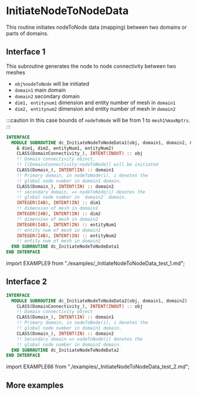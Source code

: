 # InitiateNodeToNodeData

<!-- markdownlint-disable MD041 MD013 MD033 -->

This routine initiates nodeToNode data (mapping) between two domains or parts of domains.

## Interface 1

<Tabs>
<TabItem value="interface" label="Interface" default>

This subroutine generates the node to node connectivity between two meshes

- `obj%nodeToNode` will be initiated
- `domain1` main domain
- `domain2` secondary domain
- `dim1, entitynum1` dimension and entity number of mesh in `domain1`
- `dim2, entitynum2` dimension and entity number of mesh in `domain2`

:::caution
In this case bounds of `nodeToNode` will be from 1 to `mesh1%maxNptrs`.
:::

```fortran
INTERFACE
  MODULE SUBROUTINE dc_InitiateNodeToNodeData1(obj, domain1, domain2, &
    & dim1, dim2, entityNum1, entityNum2)
    CLASS(DomainConnectivity_), INTENT(INOUT) :: obj
    !! Domain connectivity object,
    !! [[DomainConnectivity:nodeToNode]] will be initiated
    CLASS(Domain_), INTENT(IN) :: domain1
    !! Primary domain, in nodeToNode(i), i denotes the
    !! global node number in domain1 domain.
    CLASS(Domain_), INTENT(IN) :: domain2
    !! secondary domain, => nodeToNode(i) denotes the
    !! global node number in `domain2` domain.
    INTEGER(I4B), INTENT(IN) :: dim1
    !! dimension of mesh in domain1
    INTEGER(I4B), INTENT(IN) :: dim2
    !! dimension of mesh in domain2
    INTEGER(I4B), INTENT(IN) :: entityNum1
    !! entity num of mesh in domain1
    INTEGER(I4B), INTENT(IN) :: entityNum2
    !! entity num of mesh in domain2
  END SUBROUTINE dc_InitiateNodeToNodeData1
END INTERFACE
```

</TabItem>

<TabItem value="example" label="example">

import EXAMPLE9 from "./examples/_InitiateNodeToNodeData_test_1.md";

<EXAMPLE9 />

</TabItem>

<TabItem value="close" label="↢ close">

</TabItem>
</Tabs>

## Interface 2

<Tabs>
<TabItem value="interface" label="Interface" default>

```fortran
INTERFACE
  MODULE SUBROUTINE dc_InitiateNodeToNodeData2(obj, domain1, domain2)
    CLASS(DomainConnectivity_), INTENT(INOUT) :: obj
    !! Domain connectivity object
    CLASS(Domain_), INTENT(IN) :: domain1
    !! Primary domain, in nodeToNode(i), i denotes the
    !! global node number in domain1 domain.
    CLASS(Domain_), INTENT(IN) :: domain2
    !! Secondary domain => nodeToNode(i) denotes the
    !! global node number in domain2 domain.
  END SUBROUTINE dc_InitiateNodeToNodeData2
END INTERFACE
```

</TabItem>

<TabItem value="example" label="example">

import EXAMPLE66 from "./examples/_InitiateNodeToNodeData_test_2.md";

<EXAMPLE66 />

</TabItem>

<TabItem value="close" label="↢ close">

</TabItem>
</Tabs>

## More examples
